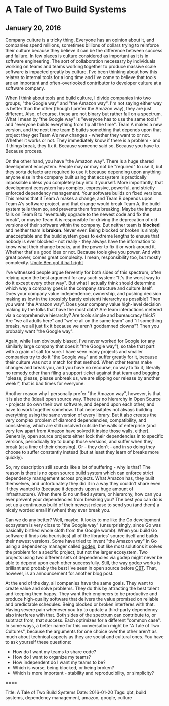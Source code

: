 # A Tale of Two Build Systems
## January 20, 2016

Company culture is a tricky thing.  Everyone has an opinion about it, and
companies spend millions, sometimes billions of dollars trying to reinforce
their culture because they believe it can be the difference between success and
failure.  In few places is culture considered as important as it is in software
engineering.  The sort of collaboration necesasry by individuals working on
teams and teams working together to produce massive scale software is impacted
greatly by culture.  I've been thinking about how this relates to internal
tools for a long time and I've come to believe that tools are an important and
often-overlooked contributor to developer culture at a software company.

When I think about tools and build culture, I divide companies into two groups,
"the Google way" and "the Amazon way".  I'm not saying either way is better
than the other (though I prefer the Amazon way), they are just different.
Also, of course, these are not binary but rather fall on a spectrum.  What I
mean by "the Google way" is "everyone has to use the same tools" and "everyone
builds everything from tip all the time".  Team A makes a new version, and the
next time team B builds something that depends upon that project they get Team
A's new changes - whether they want to or not.  Whether it works or not.  They
immediately know if there is a problem - and if things break, they fix it.
Because someone said so.  Because you have to.  Because process.

On the other hand, you have "the Amazon way".  There is a huge shared
development ecosystem.  People may or may not be "required" to use it, but they
sorta defacto are required to use it because depending upon anything anyone
else in the company built using that ecosystem is practically impossible unless
you completely buy into it yourself.  More importantly, that development
ecosystem has complex, expressive, powerful, and strictly enforced dependency
management.  Your software builds on fixed versions.  This means that if Team A
makes a change, and Team B depends upon Team A's software project, and that
change would break Team A, the build system tells them so, and prevents them
from breaking.  Maybe the impetus falls on Team B to "eventually upgrade to the
newest code and fix the break", or maybe Team A is responsible for driving the
deprecation of old versions of their software within the company.  But neither
team is **blocked** and neither team is **broken**.  Never ever.  Being
blocked or broken is simply unacceptable and the build system goes to extreme
lengths to ensure that nobody is ever blocked - not really - they always have
the information to know what their change breaks, and the power to fix it or
work around it.  Whether that's a good idea or not.  Because tools give you
power.  And with great power, comes great complexity.  I mean, responsibility
too, but mostly complexity.  [Uncle Ben got it half right](http://en.wikipedia.org/wiki/Uncle_Ben#.22With_great_power_comes_great_responsibility.22)

I've witnessed people argue fervently for both sides of this spectrum, often
relying upon the best argument for any such system: "It's the worst way to do
it except every other way".  But what I actually think should determine which
way a company goes is the company structure and culture itself.  Does your
company value independence, ownership, and pushing decision making as low in
the (possibly barely existent) hierarchy as possible?  Then you want "the
Amazon way".  Does your company value high-level decision making by the folks
that have the most data?  Are team interactions metered via a comprehensive
hierarchy?  Are tools simple and bureaucracy thick?  Are "we all adults here"
and "we're all on the same team" and "if something breaks, we all just fix it
because we aren't goddamned clowns"?  Then you probably want "the Google way".

Again, while I am obviously biased, I've never worked for Google (or any
similarly large company that does it "the Google way"), so take that part with
a grain of salt for sure.  I have seen many projects and smaller companies try
to do it "the Google way" and suffer greatly for it, because their culture was
not a match for that method.  When other teams make changes and break you, and
you have no recourse, no way to fix it, literally no remedy other than filing a
support ticket against that team and begging "please, please, please unbreak
us, we are slipping our release by another week!", that is bad times for
everyone.

Another reason why I personally prefer "the Amazon way", however, is that it is
also the (ideal) open source way.  There *is* no hierarchy in Open Source -
projects do own their own software, and depend upon each other, and have to work
together somehow.  That necessitates not always building everything using the
same version of every library.  But it also creates the very complex problem of
diamond dependencies, compatibility, and consistency, which are still unsolved
outside the walls of enterprise (and very few apart from Amazon have solved it
inside those walls, either).  Generally, open source projects either lock their
dependencies in to specific versions, periodically try to bump those versions,
and suffer when they break (at a time of their choosing).  Or - they don't - and
in so doing they choose to suffer constantly instead (but at least they learn of
breaks more quickly).

So, my description still sounds like a lot of suffering - why is that?  The
reason is there is no open source build system which can enforce strict
dependency management across projects.  What Amazon has, they built themselves,
and unfortunately they did it in a way they couldn't share even if they wanted
to (because it depends upon a huge amount of infrastructure).  When there IS no
unified system, or hierarchy, how can you ever prevent your dependencies from
breaking you?  The best you can do is set up a continuous build of their newest
release to send you (and them) a nicely worded email if (when) they ever break
you.

Can we do any better?  Well, maybe.  It looks to me like the Go development
ecosystem is very close to "the Google way" (unsurprisingly, since Go was
basically birthed whole cloth from the Google womb).  When you build Go
software it finds (via heuristics) all of the libraries' source itself and
builds their newest versions.  Some have tried to invent "the Amazon way" in Go
using a dependency manager called [godep](https://github.com/tools/godep), but like most solutions it
solves the problem for a specific project, but not the larger ecosystem.  Two
projects using two different sets of dependencies via godep might never be able
to depend upon each other successfully.  Still, the way godep works is
brilliant and probably the best I've seen in open source before
[QBT](https://qbtbuildtool.com).  That, however, is an announcement for another
blog post.

At the end of the day, all companies have the same goals.  They want to create
value and solve problems.  They do this by attracting the best talent and
keeping them happy.  They want their engineers to be productive and produce
high-quality software that delivers the value promised on reliable and
predictable schedules.  Being blocked or broken interferes with that.  Having
severe pain whenever you try to update a third-party dependency also interferes
with that.  Both sides of the spectrum can contribute to, or subtract from,
that success.  Each optimizes for a different "common case".  In some ways, a
better name for this conversation might be "A Tale of Two Cultures", because
the arguments for one choice over the other aren't as much about technical
aspects as they are social and cultural ones.  You have to ask yourself these
questions:

* How do I want my teams to share code?
* How do I want to organize my teams?
* How independent do I want my teams to be?
* Which is worse, being blocked, or being broken?
* Which is more important - stability and reproducibility, or simplicity?

====

Title: A Tale of Two Build Systems
Date: 2016-01-20
Tags: qbt, build systems, dependency management, amazon, google, culture
